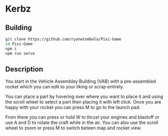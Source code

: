 # Kerbz
## Building
```bash
git clone https://github.com/ryanwtombola/Pixi-Game
cd Pixi-Game
npm i
npm run serve
```

## Description
You start in the Vehicle Assembley Building (VAB) with a pre-assembled rocket which you can edit to your liking or scrap entirely.

You can place a part by hovering over where you want to place it and using the scroll wheel to select a part then placing it with left click. Once you are happy with your rocket you can press M to go to the launch pad.

From there you can press or hold W to thrust your engines and blastoff or use A and D to rotate the craft while in the air. You can also use the scroll wheel to zoom or press M to switch beteen map and rocket view.